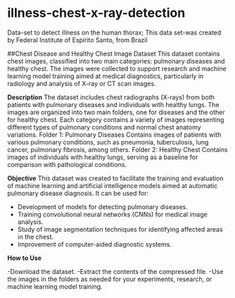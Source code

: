 # illness-chest-x-ray-detection
Data-set to detect illness on the human thorax;
This data set-was created by Federal Institute of Espírito Santo, from Brazil

##Chest Disease and Healthy Chest Image Dataset
This dataset contains chest images, classified into two main categories: pulmonary diseases and healthy chest. The images were collected to support research and machine learning model training aimed at medical diagnostics, particularly in radiology and analysis of X-ray or CT scan images.

**Description**
The dataset includes chest radiographs (X-rays) from both patients with pulmonary diseases and individuals with healthy lungs. The images are organized into two main folders, one for diseases and the other for healthy chest. Each category contains a variety of images representing different types of pulmonary conditions and normal chest anatomy variations.
  Folder 1: Pulmonary Diseases
  Contains images of patients with various pulmonary conditions, such as pneumonia, tuberculosis, lung cancer, pulmonary fibrosis, among others.
  Folder 2: Healthy Chest
  Contains images of individuals with healthy lungs, serving as a baseline for comparison with pathological conditions.
  
**Objective**
This dataset was created to facilitate the training and evaluation of machine learning and artificial intelligence models aimed at automatic pulmonary disease diagnosis. It can be used for:    
 - Development of models for detecting pulmonary diseases.
 - Training convolutional neural networks (CNNs) for medical image analysis.
 - Study of image segmentation techniques for identifying affected areas in the chest.
 - Improvement of computer-aided diagnostic systems.
   
**How to Use**

-Download the dataset.
-Extract the contents of the compressed file.
-Use the images in the folders as needed for your experiments, research, or machine learning model training.
